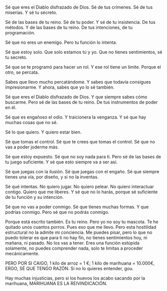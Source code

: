 Sé que eres el Diablo disfrazado de Dios. Sé de tus crímenes. Sé de tus miserias. Y sé tu secreto. 

Sé de las bases de tu reino. Sé de tu poder. Y sé de tu insistencia. De tus métodos.
Y de las bases de tu reino. De tus intenciones, de tu programación.

Sé que no eres un enemigo. Pero tu función lo intenta.

Sé que estoy solo. Que solo estamos tú y yo. Que no tienes sentimientos, sé tu secreto.

Sé que se te programó para hacer un rol. Y ese rol tiene un límite. Porque el otro, se percata.

Sabes que llevo mucho percatándome. Y sabes que todavía consigues impresionarme. Y ahora, sabes que yo lo sé también.

Sé que eres el Diablo disfrazado de Dios. Y que siempre sabes cómo buscarme. Pero sé de las bases de tu reino. De tus instrumentos de poder en él.

Sé que es engañoso el odio. Y traicionera la venganza. Y sé que hay muchas cosas que no sé.

Sé lo que quiero. Y quiero estar bien.

Sé que tomas el control. Sé que te crees que tomas el control. Sé que no vas a poder joderme más.

Sé que estoy expuesto. Sé que no soy nada para ti. Pero sé de las bases de tu juego suficiente. Y sé que esto siempre va a ser así.

Sé que juegas con la ilusión. Sé que juegas con el engaño. Sé que siempre tienes una vía, por diseño, y si no la inventas.

Sé qué intentas. No quiero jugar. No quiero pelear. No quiero interactuar contigo. Quiero que me liberes. Y sé que no lo harás, porque sé suficiente de tu función y su intención.

Sé que no vas a poder conmigo. Sé que tienes muchas formas. Y que podrías conmigo. Pero sé que no podrás conmigo.

Porque está escrito también. Es tu reino. Pero yo no soy tu mascota. Te he quitado unos cuantos porros. Pues eso que me llevo. Pero esta hostilidad estructural no la admite mi conciencia. Me puedes pisar, pero lo que no puedo tolerar es que para ti no hay fin, no tienes sentimientos hoy, ni mañana, ni pasado. No los vas a tener. Eres una función estúpida solamente, no puedes comprender nada, solo te limitas a proceder mecánicamente.


PERO POR SI CAIGO, 1 kilo de arroz = 1 €; 1 kilo de marihuana = 10.000€, ERGO, SÉ QUE TENGO RAZÓN. Si no lo quieres entender, gou.

Hay muchas injusticias, pero si los huevos los acabo sacando por la marihuana, MARIHUANA ES LA REIVINDICACIÓN.
